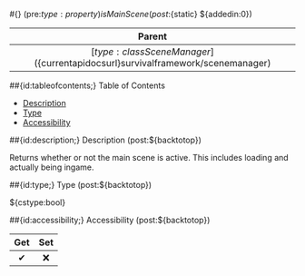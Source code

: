 #{} (pre:${type:property}) isMainScene (post:${static} ${addedin:0})

| Parent |
| :---: |
| [${type:class} SceneManager](${currentapidocsurl}survivalframework/scenemanager) |

##{id:tableofcontents;} Table of Contents

- [Description](#description)
- [Type](#type)
- [Accessibility](#accessibility)

##{id:description;} Description (post:${backtotop})

Returns whether or not the main scene is active. This includes loading and actually being ingame.

##{id:type;} Type (post:${backtotop})

${cstype:bool}

##{id:accessibility;} Accessibility (post:${backtotop})

| Get | Set |
| :---: | :---: |
| ✔ | ❌ |